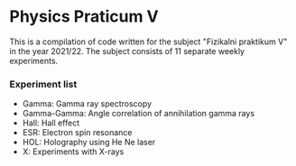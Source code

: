# Physics Praticum V 
This is a compilation of code written for the subject "Fizikalni praktikum V" in the year 2021/22. The subject
consists of 11 separate weekly experiments.
### Experiment list
* Gamma: Gamma ray spectroscopy
* Gamma-Gamma: Angle correlation of annihilation gamma rays
* Hall: Hall effect
* ESR: Electron spin resonance
* HOL: Holography using He Ne laser
* X: Experiments with X-rays

